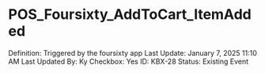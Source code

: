 # POS_Foursixty_AddToCart_ItemAdded

Definition: Triggered by the foursixty app
Last Update: January 7, 2025 11:10 AM
Last Updated By: Ky 
Checkbox: Yes
ID: KBX-28
Status: Existing Event